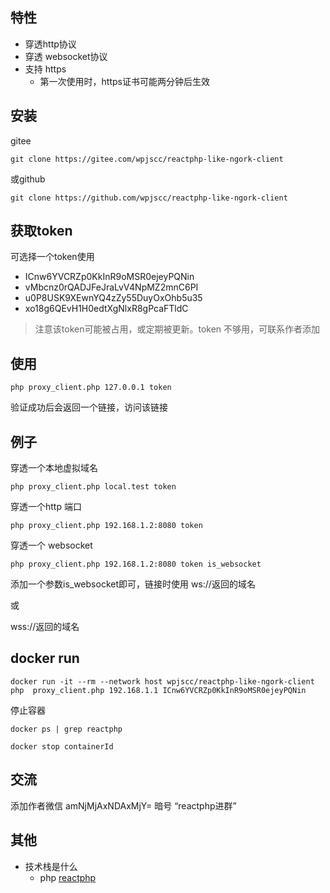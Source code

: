 ## 特性

* 穿透http协议
* 穿透 websocket协议
* 支持 https
    * 第一次使用时，https证书可能两分钟后生效 

## 安装

gitee
```
git clone https://gitee.com/wpjscc/reactphp-like-ngork-client

```

或github
```
git clone https://github.com/wpjscc/reactphp-like-ngork-client

```

## 获取token

可选择一个token使用 
* ICnw6YVCRZp0KkInR9oMSR0ejeyPQNin
* vMbcnz0rQADJFeJraLvV4NpMZ2mnC6PI
* u0P8USK9XEwnYQ4zZy55DuyOxOhb5u35
* xo18g6QEvH1H0edtXgNlxR8gPcaFTldC

> 注意该token可能被占用，或定期被更新。token 不够用，可联系作者添加


## 使用

```
php proxy_client.php 127.0.0.1 token
```

验证成功后会返回一个链接，访问该链接

## 例子

穿透一个本地虚拟域名

```
php proxy_client.php local.test token
```

穿透一个http 端口

```
php proxy_client.php 192.168.1.2:8080 token
```


穿透一个 websocket 

```
php proxy_client.php 192.168.1.2:8080 token is_websocket
```

添加一个参数is_websocket即可，链接时使用
ws://返回的域名

或

wss://返回的域名

## docker run

```
docker run -it --rm --network host wpjscc/reactphp-like-ngork-client php  proxy_client.php 192.168.1.1 ICnw6YVCRZp0KkInR9oMSR0ejeyPQNin
```
停止容器

```
docker ps | grep reactphp
```

```
docker stop containerId
```



## 交流

添加作者微信 amNjMjAxNDAxMjY=  暗号 “reactphp进群”

## 其他

* 技术栈是什么
    * php [reactphp](https://reactphp.org/)

